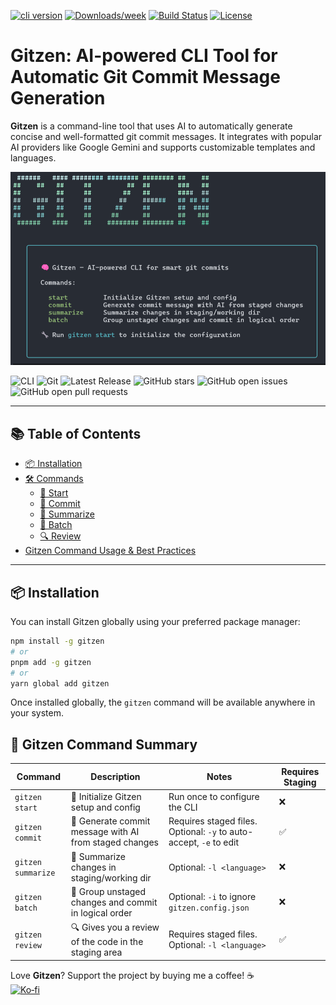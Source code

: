 [![cli version](https://img.shields.io/npm/v/gitzen.svg)](https://www.npmjs.com/package/gitzen)
[![Downloads/week](https://img.shields.io/npm/dw/gitzen.svg)](https://www.npmjs.com/package/gitzen)
[![Build Status](https://github.com/JorgeRosbel/gitzen/actions/workflows/publish.yaml/badge.svg)](https://github.com/JorgeRosbel/gitzen/actions)
[![License](https://img.shields.io/npm/l/gitzen.svg)](LICENSE)

# Gitzen: AI-powered CLI Tool for Automatic Git Commit Message Generation

**Gitzen** is a command-line tool that uses AI to automatically generate concise and well-formatted git commit messages. It integrates with popular AI providers like Google Gemini and supports customizable templates and languages.

![gitzen](./docs/gitzen_banner.png)

<p align="left">
  <img src="https://img.shields.io/badge/CLI-gitzen-blue?style=for-the-badge&logo=command-line&logoColor=white" alt="CLI" />
  <img src="https://img.shields.io/badge/Git-F05032?style=for-the-badge&logo=git&logoColor=white" alt="Git" />
  <img src="https://img.shields.io/github/v/release/JorgeRosbel/gitzen?style=for-the-badge&logo=github&logoColor=white" alt="Latest Release" />

  <img src="https://img.shields.io/github/stars/JorgeRosbel/gitzen?style=for-the-badge&logo=github&logoColor=white" alt="GitHub stars" />
  <img src="https://img.shields.io/github/issues-raw/JorgeRosbel/gitzen?style=for-the-badge&logo=github&logoColor=white" alt="GitHub open issues" />
  <img src="https://img.shields.io/github/issues-pr-raw/JorgeRosbel/gitzen?style=for-the-badge&logo=github&logoColor=white" alt="GitHub open pull requests" />
</p>

---

## 📚 Table of Contents


* [📦 Installation](#-installation)
* [🛠️ Commands](#-gitzen-command-summary)
  * [🚀 Start](./docs/start.md)
  * [💾 Commit](./docs/commit.md)
  * [🧠 Summarize](./docs/summarize.md)
  * [📂 Batch](./docs/batch.md)
  * [🔍 Review](./docs/review.md)
* [Gitzen Command Usage & Best Practices](./docs/examples.md)

---

## 📦 Installation

You can install Gitzen globally using your preferred package manager:

```bash
npm install -g gitzen
# or
pnpm add -g gitzen
# or
yarn global add gitzen
```

Once installed globally, the `gitzen` command will be available anywhere in your system.

## 🧾 Gitzen Command Summary

| Command            | Description                                            | Notes                                                              | Requires Staging |
| ------------------ | ------------------------------------------------------ | ------------------------------------------------------------------ | ---------------- |
| `gitzen start`     | 🚀 Initialize Gitzen setup and config                  | Run once to configure the CLI                                      | ❌                |
| `gitzen commit`    | 💾 Generate commit message with AI from staged changes | Requires staged files. Optional: `-y` to auto-accept, `-e` to edit | ✅                |
| `gitzen summarize` | 🧠 Summarize changes in staging/working dir            | Optional: `-l <language>`                                          | ❌                |
| `gitzen batch`     | 📂 Group unstaged changes and commit in logical order  | Optional: `-i` to ignore `gitzen.config.json`                      | ❌                |
| `gitzen review`    | 🔍 Gives you a review of the code in the staging area  | Requires staged files. Optional: `-l <language>`                   | ✅                |


Love **Gitzen**? Support the project by buying me a coffee! ☕️  
[![Ko‑fi](https://img.shields.io/badge/☕️-Buy_me_a_coffee-FF5E5B?logo=ko-fi&logoColor=white)](https://ko-fi.com/jorgerosbel)